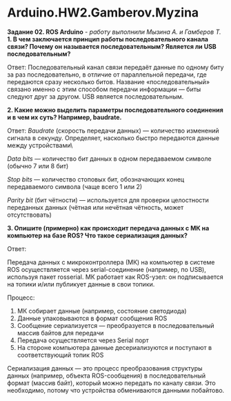 # Arduino.HW2.Gamberov.Myzina
**Задание 02. ROS Arduino** - *работу выполнили Мызина А. и Гамберов Т.*
**1. В чем заключается принцип работы последовательного канала связи? Почему он называется последовательным? Является ли USB последовательным?**

Ответ: Последовательный канал связи передаёт данные по одному биту за раз последовательно, в отличие от параллельной передачи, где передаются сразу несколько битов. Название «последовательный» связано именно с этим способом передачи информации — биты следуют друг за другом. USB является последовательным.

**2. Какие можно выделить параметры последовательного соединения и в чем их суть? Например, baudrate.**
   
Ответ: 
*Baudrate* (скорость передачи данных) — количество изменений сигнала в секунду. Определяет, насколько быстро передаются данные между устройствами\

*Data bits* — количество бит данных в одном передаваемом символе (обычно 7 или 8 бит)

*Stop bits* — количество стоповых бит, обозначающих конец передаваемого символа (чаще всего 1 или 2)

*Parity bit* (бит чётности) — используется для проверки целостности переданных данных (чётная или нечётная чётность, может отсутствовать)

**3. Опишите (примерно) как происходит передача данных с МК на компьютер на базе ROS? Что такое сериализация данных?**
   
Ответ:

Передача данных с микроконтроллера (МК) на компьютер в системе ROS осуществляется через serial-соединение (например, по USB), используя пакет rosserial. МК работает как ROS-узел: он подписывается на топики и/или публикует данные в свои топики.

Процесс:

1) МК собирает данные (например, состояние светодиода)
2) Данные упаковываются в формат сообщения ROS
3) Сообщение сериализуется — преобразуется в последовательный массив байтов для передачи
4) Передача осуществляется через Serial порт
5) На стороне компьютера данные десериализуются и поступают в соответствующий топик ROS

   
Сериализация данных — это процесс преобразования структуры данных (например, объекта ROS-сообщения) в последовательный формат (массив байт), который можно передать по каналу связи. Это необходимо, потому что устройства обмениваются данными побайтово.
